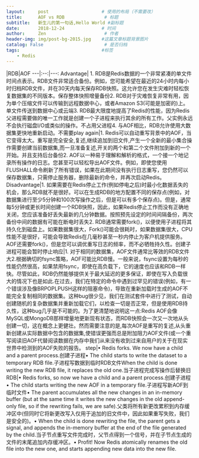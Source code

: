 ```yaml
---
layout:     post                    # 使用的布局（不需要改）
title:      AOF vs RDB               # 标题
subtitle:   新生儿的第一句话,Hello World #副标题
date:       2018-12-24              # 时间
author:     Zen                      # 作者
header-img: img/post-bg-2015.jpg    #这篇文章标题背景图片
catalog: False                       # 是否归档
tags:                               #标签
    - Redis
---
```


|RDB|AOF
---|:--:|---:
Advantage| 1. RDB是Redis数据的一个非常紧凑的单文件时间点表示。RDB文件非常适合备份。例如，您可能希望在最近的24小时内每小时归档RDB文件，并在30天内每天保存RDB快照。这允许您在发生灾难时轻松恢复数据集的不同版本。保存整体快照增量备份2. RDB对于灾难恢复非常有用，因为单个压缩文件可以传输到远程数据中心，或者Amazon S3(可能是加密的)上。单文件传送到数据中心或云端3. RDB最大限度地提高了Redis的性能，因为Redis父进程需要做的唯一工作就是创建一个子进程来执行其余的所有工作。父实例永远不会执行磁盘I/O或类似的操作。不占用父进程4. 与AOF相比，RDB允许使用大数据集更快地重新启动。不需要play again|1. Redis可以自动重写背景中的AOF，当它变得太大。重写是完全安全,复述,继续追加到旧文件,产生一个全新的最小集合操作需要创建当前数据集,而一旦准备复述,开关的两个和第二个文件附加到新的一个开始。并且支持后台备份2. AOF以一种易于理解和解析的格式，一个接一个地记录所有操作的日志。您甚至可以轻松导出AOF文件。例如，即使您使用FLUSHALL命令刷新了所有错误，如果在此期间没有执行日志重写，您仍然可以保存数据集，只需停止服务器，删除最新的命令，并再次启动Redis。
Disadvantage|1. 如果需要在Redis停止工作(例如停电之后)时最小化数据丢失的机会，那么RDB就不是很好。可以在生成RDB的地方配置不同的保存点(例如，对数据集进行至少5分钟和100次写操作之后，但是可以有多个保存点)。但是，通常每5分钟或更长时间创建一个RDB快照，因此，如果Redis停止工作而没有正确地关闭，您应该准备好丢失最新的几分钟数据。按照预先设定的时间间隔备份，两次备份中间的数据有可能在断电时丢失2. RDB通常需要fork()，以便使用子进程将其持久化到磁盘上。如果数据集很大，Fork()可能会很耗时，如果数据集很大，CPU性能不是很好，可能会导致Redis在几毫秒甚至一秒内停止为客户机提供服务。AOF还需要fork()，但是您可以调优重写日志的频率，而不必牺牲持久性。创建子进程可能会暂时停止响应|1. 对于相同的数据集，AOF文件通常比等效的RDB文件大2.根据确切的fsync策略，AOF可能比RDB慢。一般来说，fsync设置为每秒的性能仍然很高，如果禁用fsync，即使在高负载下，它的速度也应该和RDB一样快。尽管如此，RDB仍然能够提供关于最大延迟的更多保证，即使在写入负载很大的情况下也是如此.在过去，我们在特定的命令中遇到过罕见的错误(例如，有一个错误涉及像BRPOPLPUSH这样的阻塞命令)，导致在重新加载时生成的AOF不能完全复制相同的数据集。这种bug很少见，我们在测试套件中进行了测试，自动创建随机的复杂数据集并重新加载它们，以检查一切是否正常，但是使用RDB持久性，这种bug几乎是不可能的。为了更清楚地说明这一点:Redis AOF会像MySQL或MongoDB那样增量地更新现有状态，而RDB快照会一次又一次地从头创建一切，这在概念上更健壮。然而需要注意的是,每次AOF是重写的复述,从头重新创建从实际数据中包含的数据集,使错误更强而总是附加阻力AOF文件(或一个重写阅读旧AOF代替阅读数据在内存中我们从来没有收到过来自用户的关于在现实世界中检测到的AOF失败的报告。
step|• Redis forks. We now have a child and a parent process.创建子进程• The child starts to write the dataset to a temporary RDB file.子进程写数据到临时RDB文件When the child is done writing the new RDB file, it replaces the old one.当子进程完成写操作后替换旧RDB|• Redis forks, so now we have a child and a parent process.创建子进程• The child starts writing the new AOF in a temporary file.子进程写新AOF到临时文件• The parent accumulates all the new changes in an in-memory buffer (but at the same time it writes the new changes in the old append-only file, so if the rewriting fails, we are safe).父类将所有新更改累积到内存缓冲区中(但同时它将新更改写入仅用于追加的旧文件中，因此如果重写失败，我们是安全的)。• When the child is done rewriting the file, the parent gets a signal, and appends the in-memory buffer at the end of the file generated by the child.当子节点重写文件完成时，父节点得到一个信号，并在子节点生成的文件的末尾追加内存缓冲区。• Profit! Now Redis atomically renames the old file into the new one, and starts appending new data into the new file.
